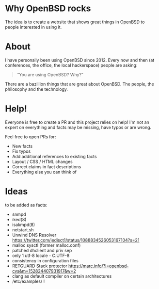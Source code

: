 # Why OpenBSD rocks

The idea is to create a website that shows great things in OpenBSD to people interested in using it.

# About

I have personally been using OpenBSD since 2012. Every now and then
(at conferences, the office, the local hackerspace) people are asking:

> “You are using OpenBSD? Why?”

There are a bazillion things that are great about OpenBSD.
The people, the philosophy and the technology.

# Help!

Everyone is free to create a PR and this project relies on help! I'm not an expert on
everything and facts may be missing, have typos or are wrong.

Feel free to open PRs for:

* New facts
* Fix typos
* Add additional references to existing facts
* Layout / CSS / HTML changes
* Correct claims in fact descriptions
* Everything else you can think of

# Ideas

to be added as facts:

* snmpd
* iked(8)
* isakmpd(8)
* netstart.sh
* Unwind DNS Resolver https://twitter.com/jedisct1/status/1088834526053167104?s=21
* malloc sysctl (former malloc.conf)
* patched dhclient and priv sep
* only 1 utf-8 locale - C.UTF-8
* consistency in configuration files
* RETGUARD Stack protector https://marc.info/?l=openbsd-cvs&m=152824407931917&w=2
* clang as default compiler on certain architectures
* /etc/examples/ !
